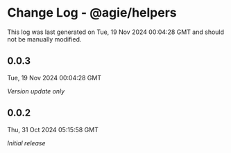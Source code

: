 # Change Log - @agie/helpers

This log was last generated on Tue, 19 Nov 2024 00:04:28 GMT and should not be manually modified.

## 0.0.3
Tue, 19 Nov 2024 00:04:28 GMT

_Version update only_

## 0.0.2
Thu, 31 Oct 2024 05:15:58 GMT

_Initial release_

